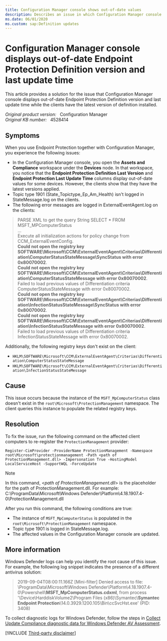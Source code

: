```yaml
---
title: Configuration Manager console shows out-of-date values
description: Describes an issue in which Configuration Manager console displays out-of-date Endpoint Protection Definition version and last update time while the clients have the latest version of definition installed.
ms.date: 06/01/2020
ms.custom: sap:Definition updates
---
```

# Configuration Manager console displays out-of-date Endpoint Protection Definition version and last update time

This article provides a solution for the issue that Configuration Manager console displays out-of-date Endpoint Protection Definition version and last update time while the clients have the latest version of definition installed.

_Original product version:_ &nbsp; Configuration Manager  
_Original KB number:_ &nbsp; 4528414

## Symptoms

When you use Endpoint Protection together with Configuration Manager, you experience the following issues:

- In the Configuration Manager console, you open the **Assets and Compliance** workspace under the **Devices** node. In that workspace, you notice that the **Endpoint Protection Definition Last Version** and **Endpoint Protection Last Update Time** columns display out-of-date values for some devices. However, the clients show that they have the latest versions applied.
- Topic type 1901 (State_Topictype_Ep_Am_Health) isn't logged in StateMessage.log on the clients.
- The following error messages are logged in ExternalEventAgent.log on the clients:

> PARSE XML to get the query String SELECT * FROM MSFT_MPComputerStatus  
> ...  
> Execute all initialization actions for policy change from CCM_ExternalEventConfig.  
> **Could not open the registry key SOFTWARE\Microsoft\CCM\ExternalEventAgent\Criterias\Differentiation\ComputerStatusStateMessage\SyncStatus with error 0x80070002**.​  
> **Could not open the registry key SOFTWARE\Microsoft\CCM\ExternalEventAgent\Criterias\Differentiation\ComputerStatusStateMessage with error 0x80070002**.​  
Failed to load previous values of Differentiation criteria ComputerStatusStateMessage with error 0x80070002.​  
> **Could not open the registry key SOFTWARE\Microsoft\CCM\ExternalEventAgent\Criterias\Differentiation\InfectionStatusStateMessage\SyncStatus with error 0x80070002**.​  
> **Could not open the registry key SOFTWARE\Microsoft\CCM\ExternalEventAgent\Criterias\Differentiation\InfectionStatusStateMessage with error 0x80070002**.​  
> Failed to load previous values of Differentiation criteria InfectionStatusStateMessage with error 0x80070002.​

Additionally, the following registry keys don't exist on the client:

- `HKLM\SOFTWARE\Microsoft\CCM\ExternalEventAgent\Criterias\Differentiation\ComputerStatusStateMessage`
- `HKLM\SOFTWARE\Microsoft\CCM\ExternalEventAgent\Criterias\Differentiation\InfectionStatusStateMessage`

## Cause

This issue occurs because the instance of the `MSFT_MpComputerStatus` class doesn't exist in the `root\Microsoft\ProtectionManagement` namespace. The client queries this instance to populate the related registry keys.

## Resolution

To fix the issue, run the following command on the affected client computers to re-register the `ProtectionManagement` provider:

```console
Register-CimProvider -ProviderName ProtectionManagement -Namespace root\Microsoft\protectionmanagement -Path <path of ProtectionManagement.dll> -Impersonation True -HostingModel LocalServiceHost -SupportWQL -ForceUpdate
```

> [!NOTE]
> In this command, \<*path of ProtectionManagement.dll*> is the placeholder for the path of ProtectionManagement.dll. For example:  
C:\ProgramData\Microsoft\Windows Defender\Platform\4.18.1907.4-0\ProtectionManagement.dll

After you run this command, the following conditions are true:

- The instance of `MSFT_MpComputerStatus` is populated in the `root\Microsoft\ProtectionManagement` namespace.
- Topic type 1901 is logged in StateMessage.log.
- The affected values in the Configuration Manager console are updated.

## More information

Windows Defender logs can help you identify the root cause of this issue. For example, the following log snippet indicates the presence of a different antivirus solution:

> 2019-09-04T08:00:11.166Z [Mini-filter] Denied access to file: \ProgramData\Microsoft\Windows Defender\Platform\4.18.1907.4-0\Powershell\\**MSFT_MpComputerStatus.cdxml**, from process '\Device\HarddiskVolume2\Program Files (x86)\Symantec\\**Symantec Endpoint Protection**\14.0.3929.1200.105\Bin\ccSvcHst.exe' (PID: 3408)

To collect diagnostic logs for Windows Defender, follow the steps in [Collect Update Compliance diagnostic data for Windows Defender AV Assessment](/windows/security/threat-protection/windows-defender-antivirus/collect-diagnostic-data-update-compliance).

[!INCLUDE [Third-party disclaimer](../../includes/third-party-disclaimer.md)]
